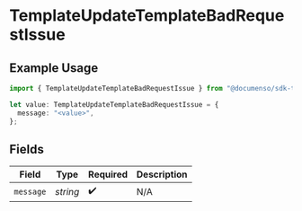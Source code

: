 # TemplateUpdateTemplateBadRequestIssue

## Example Usage

```typescript
import { TemplateUpdateTemplateBadRequestIssue } from "@documenso/sdk-typescript/models/errors";

let value: TemplateUpdateTemplateBadRequestIssue = {
  message: "<value>",
};
```

## Fields

| Field              | Type               | Required           | Description        |
| ------------------ | ------------------ | ------------------ | ------------------ |
| `message`          | *string*           | :heavy_check_mark: | N/A                |